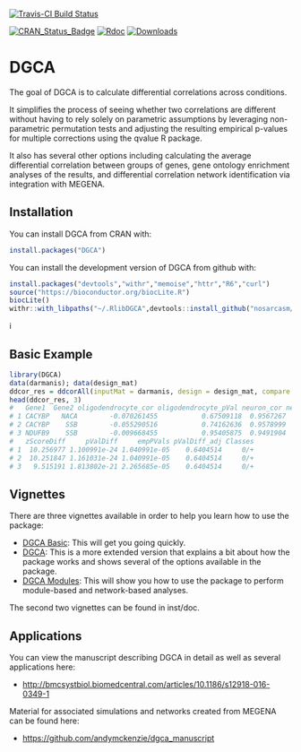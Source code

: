 [![Travis-CI Build Status](https://travis-ci.org/andymckenzie/DGCA.svg?branch=master)](https://travis-ci.org/andymckenzie/DGCA)

[![CRAN\_Status\_Badge](http://www.r-pkg.org/badges/version/ggplot2)](https://cran.r-project.org/package=DGCA)
[![Rdoc](http://www.rdocumentation.org/badges/version/DGCA)](http://www.rdocumentation.org/packages/DGCA)
[![Downloads](http://cranlogs.r-pkg.org/badges/grand-total/DGCA)](http://cranlogs.r-pkg.org/badges/grand-total/DGCA)

# DGCA

The goal of DGCA is to calculate differential correlations across conditions.

It simplifies the process of seeing whether two correlations are different without having to rely solely on parametric assumptions by leveraging non-parametric permutation tests and adjusting the resulting empirical p-values for multiple corrections using the qvalue R package.

It also has several other options including calculating the average differential correlation between groups of genes, gene ontology enrichment analyses of the results, and differential correlation network identification via integration with MEGENA.  

## Installation

You can install DGCA from CRAN with:

```R
install.packages("DGCA")
```

You can install the development version of DGCA from github with:

```R
install.packages("devtools","withr","memoise","httr","R6","curl")
source("https://bioconductor.org/biocLite.R")
biocLite()
withr::with_libpaths("~/.RlibDGCA",devtools::install_github("nosarcasm/DGCA",repos=biocinstallRepos()))
```
i
## Basic Example

```R
library(DGCA)
data(darmanis); data(design_mat)
ddcor_res = ddcorAll(inputMat = darmanis, design = design_mat, compare = c("oligodendrocyte", "neuron"))
head(ddcor_res, 3)
#   Gene1  Gene2 oligodendrocyte_cor oligodendrocyte_pVal neuron_cor neuron_pVal
# 1 CACYBP   NACA        -0.070261455           0.67509118  0.9567267           0
# 2 CACYBP    SSB        -0.055290516           0.74162636  0.9578999           0
# 3 NDUFB9    SSB        -0.009668455           0.95405875  0.9491904           0
#   zScoreDiff     pValDiff     empPVals pValDiff_adj Classes
# 1  10.256977 1.100991e-24 1.040991e-05    0.6404514     0/+
# 2  10.251847 1.161031e-24 1.040991e-05    0.6404514     0/+
# 3   9.515191 1.813802e-21 2.265685e-05    0.6404514     0/+
```

## Vignettes

There are three vignettes available in order to help you learn how to use the package:

- [DGCA Basic](http://htmlpreview.github.io/?https://github.com/andymckenzie/DGCA/blob/master/vignettes/DGCA_basic.html): This will get you going quickly.
- [DGCA](http://htmlpreview.github.io/?https://github.com/andymckenzie/DGCA/blob/master/inst/doc/DGCA.html): This is a more extended version that explains a bit about how the package works and shows several of the options available in the package.
- [DGCA Modules](https://github.com/andymckenzie/DGCA/blob/master/inst/doc/DGCA_modules.pdf): This will show you how to use the package to perform module-based and network-based analyses.

The second two vignettes can be found in inst/doc.

## Applications

You can view the manuscript describing DGCA in detail as well as several applications here:

- http://bmcsystbiol.biomedcentral.com/articles/10.1186/s12918-016-0349-1

Material for associated simulations and networks created from MEGENA can be found here:

- https://github.com/andymckenzie/dgca_manuscript
